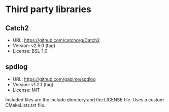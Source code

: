 # Third party libraries

## Catch2
- URL: https://github.com/catchorg/Catch2
- Version: v2.5.0 (tag)
- License: BSL-1.0

## spdlog
- URL: https://github.com/gabime/spdlog
- Version: v1.2.1 (tag)
- License: MIT

Included files are the include directory and the LICENSE file. Uses a custom
CMakeLists.txt file.
